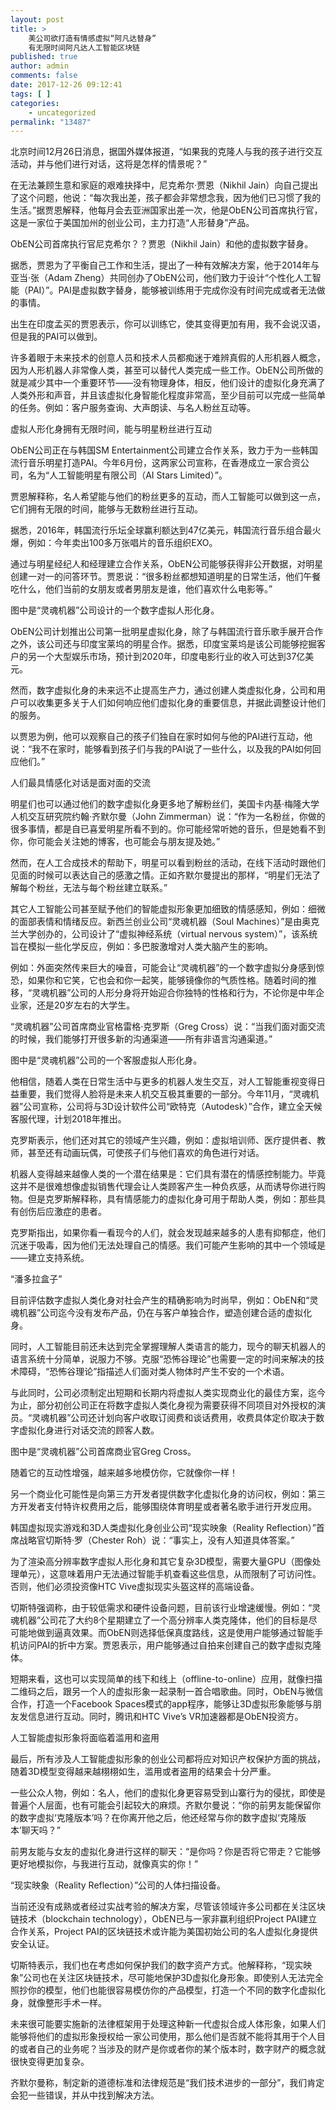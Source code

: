 ```yaml
---
layout: post
title: >
    美公司欲打造有情感虚拟“阿凡达替身”
    有无限时间阿凡达人工智能区块链
published: true
author: admin
comments: false
date: 2017-12-26 09:12:41
tags: [ ]
categories:
    - uncategorized
permalink: "13487"
---
```

北京时间12月26日消息，据国外媒体报道，“如果我的克隆人与我的孩子进行交互活动，并与他们进行对话，这将是怎样的情景呢？”

在无法兼顾生意和家庭的艰难抉择中，尼克希尔·贾恩（Nikhil Jain）向自己提出了这个问题，他说：“每次我出差，孩子都会非常想念我，因为他们已习惯了我的生活。”据贾恩解释，他每月会去亚洲国家出差一次，他是ObEN公司首席执行官，这是一家位于美国加州的创业公司，主力打造“人形替身”产品。

ObEN公司首席执行官尼克希尔？？贾恩（Nikhil Jain）和他的虚拟数字替身。

据悉，贾恩为了平衡自己工作和生活，提出了一种有效解决方案，他于2014年与亚当·张（Adam Zheng）共同创办了ObEN公司，他们致力于设计“个性化人工智能（PAI）”。PAI是虚拟数字替身，能够被训练用于完成你没有时间完成或者无法做的事情。

出生在印度孟买的贾恩表示，你可以训练它，使其变得更加有用，我不会说汉语，但是我的PAI可以做到。

许多着眼于未来技术的创意人员和技术人员都痴迷于难辨真假的人形机器人概念，因为人形机器人非常像人类，甚至可以替代人类完成一些工作。ObEN公司所做的就是减少其中一个重要环节——没有物理身体，相反，他们设计的虚拟化身充满了人类外形和声音，并且该虚拟化身智能化程度非常高，至少目前可以完成一些简单的任务。例如：客户服务查询、大声朗读、与名人粉丝互动等。

虚拟人形化身拥有无限时间，能与明星粉丝进行互动

ObEN公司正在与韩国SM Entertainment公司建立合作关系，致力于为一些韩国流行音乐明星打造PAI。今年6月份，这两家公司宣称，在香港成立一家合资公司，名为“人工智能明星有限公司（AI Stars Limited）”。

贾恩解释称，名人希望能与他们的粉丝更多的互动，而人工智能可以做到这一点，它们拥有无限的时间，能够与无数粉丝进行互动。

据悉，2016年，韩国流行乐坛全球赢利额达到47亿美元，韩国流行音乐组合最火爆，例如：今年卖出100多万张唱片的音乐组织EXO。

通过与明星经纪人和经理建立合作关系，ObEN公司能够获得非公开数据，对明星创建一对一的问答环节。贾恩说：“很多粉丝都想知道明星的日常生活，他们午餐吃什么，他们当前的女朋友或者男朋友是谁，他们喜欢什么电影等。”

图中是“灵魂机器”公司设计的一个数字虚拟人形化身。

ObEN公司计划推出公司第一批明星虚拟化身，除了与韩国流行音乐歌手展开合作之外，该公司还与印度宝莱坞的明星合作。据悉，印度宝莱坞是该公司能够挖掘客户的另一个大型娱乐市场，预计到2020年，印度电影行业的收入可达到37亿美元。

然而，数字虚拟化身的未来远不止提高生产力，通过创建人类虚拟化身，公司和用户可以收集更多关于人们如何响应他们虚拟化身的重要信息，并据此调整设计他们的服务。

以贾恩为例，他可以观察自己的孩子们独自在家时如何与他的PAI进行互动，他说：“我不在家时，能够看到孩子们与我的PAI说了一些什么，以及我的PAI如何回应他们。”

人们最具情感化对话是面对面的交流

明星们也可以通过他们的数字虚拟化身更多地了解粉丝们，美国卡内基·梅隆大学人机交互研究院约翰·齐默尔曼（John Zimmerman）说：“作为一名粉丝，你做的很多事情，都是自已喜爱明星所看不到的。你可能经常听她的音乐，但是她看不到你，你可能会关注她的博客，也可能会与朋友提及她。”

然而，在人工合成技术的帮助下，明星可以看到粉丝的活动，在线下活动时跟他们见面的时候可以表达自己的感激之情。正如齐默尔曼提出的那样，“明星们无法了解每个粉丝，无法与每个粉丝建立联系。”

其它人工智能公司甚至赋予他们的智能虚拟形象更加细致的情感感知，例如：细微的面部表情和情绪反应。新西兰创业公司“灵魂机器（Soul Machines）”是由奥克兰大学创办的，公司设计了“虚拟神经系统（virtual nervous system）”，该系统旨在模拟一些化学反应，例如：多巴胺激增对人类大脑产生的影响。

例如：外面突然传来巨大的噪音，可能会让“灵魂机器”的一个数字虚拟分身感到惊恐，如果你和它笑，它也会和你一起笑，能够镜像你的气质性格。随着时间的推移，“灵魂机器”公司的人形分身将开始迎合你独特的性格和行为，不论你是中年企业家，还是20岁左右的大学生。

“灵魂机器”公司首席商业官格雷格·克罗斯（Greg Cross）说：“当我们面对面交流的时候，我们能够打开很多新的沟通渠道——所有非语言沟通渠道。”

图中是“灵魂机器”公司的一个客服虚拟人形化身。

他相信，随着人类在日常生活中与更多的机器人发生交互，对人工智能重视变得日益重要，我们觉得人脸将是未来人机交互极其重要的一部分。今年11月，“灵魂机器”公司宣称，公司将与3D设计软件公司“欧特克（Autodesk）”合作，建立全天候客服代理，计划2018年推出。

克罗斯表示，他们还对其它的领域产生兴趣，例如：虚拟培训师、医疗提供者、教师，甚至还有动画玩偶，可使孩子们与他们喜欢的角色进行对话。

机器人变得越来越像人类的一个潜在结果是：它们具有潜在的情感控制能力。毕竟这并不是很难想像虚拟销售代理会让人类顾客产生一种负疚感，从而诱导你进行购物。但是克罗斯解释称，具有情感能力的虚拟化身可用于帮助人类，例如：那些具有创伤后应激症的患者。

克罗斯指出，如果你看一看现今的人们，就会发现越来越多的人患有抑郁症，他们沉迷于吸毒，因为他们无法处理自己的情感。我们可能产生影响的其中一个领域是——建立支持系统。

“潘多拉盒子”

目前评估数字虚拟人类化身对社会产生的精确影响为时尚早，例如：ObEN和“灵魂机器”公司迄今没有发布产品，仍在与客户单独合作，塑造创建合适的虚拟化身。

同时，人工智能目前还未达到完全掌握理解人类语言的能力，现今的聊天机器人的语言系统十分简单，说服力不够。克服“恐怖谷理论”也需要一定的时间来解决的技术障碍，“恐怖谷理论”指描述人们面对类人物体时产生不安的一个术语。

与此同时，公司必须制定出短期和长期内将虚拟人类实现商业化的最佳方案，迄今为止，部分初创公司正在将数字虚拟人类化身视为需要获得不同项目对外授权的演员。“灵魂机器”公司还计划向客户收取订阅费和谈话费用，收费具体定价取决于数字虚拟化身进行对话交流的顾客人数。

图中是“灵魂机器”公司首席商业官Greg Cross。

随着它的互动性增强，越来越多地模仿你，它就像你一样！

另一个商业化可能性是向第三方开发者提供数字化虚拟化身的访问权，例如：第三方开发者支付特许权费用之后，能够围绕体育明星或者著名歌手进行开发应用。

韩国虚拟现实游戏和3D人类虚拟化身创业公司“现实映象（Reality Reflection）”首席战略官切斯特·罗（Chester Roh）说：“事实上，没有人知道具体答案。”

为了渲染高分辨率数字虚拟人形化身和其它复杂3D模型，需要大量GPU（图像处理单元），这意味着用户无法通过智能手机查看这些信息，从而限制了可访问性。否则，他们必须投资像HTC Vive虚拟现实头盔这样的高端设备。

切斯特强调称，由于较低需求和硬件设备问题，目前该行业增速缓慢。例如：“灵魂机器”公司花了大约8个星期建立了一个高分辨率人类克隆体，他们的目标是尽可能地做到逼真效果。而ObEN则选择低保真度路线，这是使用户能够通过智能手机访问PAI的折中方案。贾恩表示，用户能够通过自拍来创建自己的数字虚拟克隆体。

短期来看，这也可以实现简单的线下和线上（offline-to-online）应用，就像扫描二维码之后，跟另一个人的虚拟形象一起录制一首合唱歌曲。同时，ObEN与微信合作，打造一个Facebook Spaces模式的app程序，能够让3D虚拟形象能够与朋友发信息进行互动。同时，腾讯和HTC Vive’s VR加速器都是ObEN投资方。

人工智能虚拟形象将面临着滥用和盗用

最后，所有涉及人工智能虚拟形象的创业公司都将应对知识产权保护方面的挑战，随着3D模型变得越来越栩栩如生，滥用或者盗用的结果会十分严重。

一些公众人物，例如：名人，他们的虚拟化身更容易受到山寨行为的侵扰，即使是普遍个人层面，也有可能会引起较大的麻烦。齐默尔曼说：“你的前男友能保留你的数字虚拟‘克隆版本’吗？在你离开他之后，他还经常与你的数字虚拟‘克隆版本’聊天吗？”

前男友能与女友的虚拟化身进行这样的聊天：“是你吗？你是否将它带走？它能够更好地模拟你，与我进行互动，就像真实的你！”

“现实映象（Reality Reflection）”公司的人体扫描设备。

当前还没有成熟或者经过实战考验的解决方案，尽管该领域许多公司都在关注区块链技术（blockchain technology），ObEN已与一家非赢利组织Project PAI建立合作关系，Project PAI的区块链技术或许能为美国初始公司的名人虚拟化身提供安全认证。

切斯特表示，我们也在考虑如何保护我们的数字资产方式。他解释称，“现实映象”公司也在关注区块链技术，尽可能地保护3D虚拟化身形象。即使别人无法完全照抄你的模型，他们也能很容易模仿你的产品模型，打造一个不同的数字化虚拟化身，就像整形手术一样。

未来很可能要实施新的法律框架用于处理这种新一代虚拟合成人体形象，如果人们能够将他们的虚拟形象授权给一家公司使用，那么他们是否就不能将其用于个人目的或者自己的业务呢？当涉及的财产是你或者你的某个版本时，数字财产的概念就很快变得更加复杂。

齐默尔曼称，制定新的道德标准和法律规范是“我们技术进步的一部分”，我们肯定会犯一些错误，并从中找到解决方法。